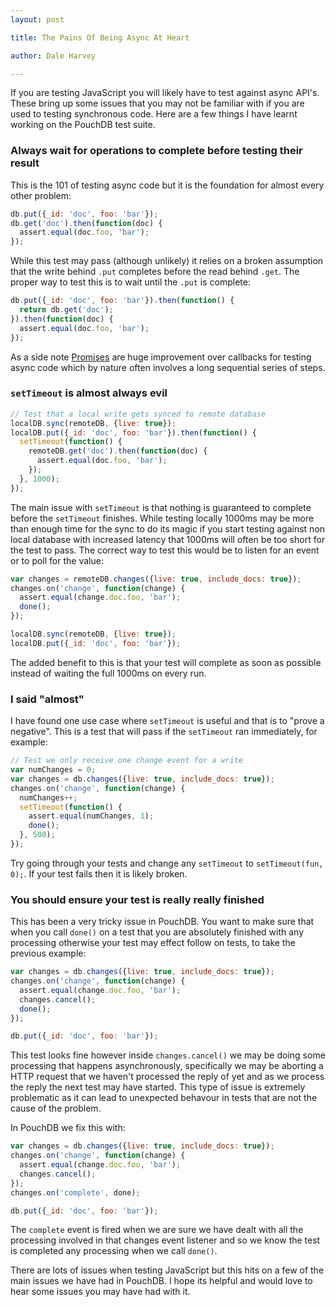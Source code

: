 ```yaml
---
layout: post

title: The Pains Of Being Async At Heart

author: Dale Harvey

---
```


If you are testing JavaScript you will likely have to test against async API's. These bring up some issues that you may not be familiar with if you are used to testing synchronous code. Here are a few things I have learnt working on the PouchDB test suite.

### Always wait for operations to complete before testing their result

This is the 101 of testing async code but it is the foundation for almost every other problem:

```js
db.put({_id: 'doc', foo: 'bar'});
db.get('doc').then(function(doc) {
  assert.equal(doc.foo, 'bar');
});
```

While this test may pass (although unlikely) it relies on a broken assumption that the write behind `.put` completes before the read behind `.get`. The proper way to test this is to wait until the `.put` is complete:

```js
db.put({_id: 'doc', foo: 'bar'}).then(function() {
  return db.get('doc');
}).then(function(doc) {
  assert.equal(doc.foo, 'bar');
});
```

As a side note [Promises](http://www.html5rocks.com/en/tutorials/es6/promises/) are huge improvement over callbacks for testing async code which by nature often involves a long sequential series of steps.

### `setTimeout` is almost always evil

```js
// Test that a local write gets synced to remote database
localDB.sync(remoteDB, {live: true});
localDB.put({_id: 'doc', foo: 'bar'}).then(function() {
  setTimeout(function() {
    remoteDB.get('doc').then(function(doc) {
      assert.equal(doc.foo, 'bar');
    });
  }, 1000);
});
```

The main issue with `setTimeout` is that nothing is guaranteed to complete before the `setTimeout` finishes. While testing locally 1000ms may be more than enough time for the sync to do its magic if you start testing against non local database with increased latency that 1000ms will often be too short for the test to pass. The correct way to test this would be to listen for an event or to poll for the value:

```js
var changes = remoteDB.changes({live: true, include_docs: true});
changes.on('change', function(change) {
  assert.equal(change.doc.foo, 'bar');
  done();
});

localDB.sync(remoteDB, {live: true});
localDB.put({_id: 'doc', foo: 'bar'});
```

The added benefit to this is that your test will complete as soon as possible instead of waiting the full 1000ms on every run.

### I said "almost"

I have found one use case where `setTimeout` is useful and that is to "prove a negative". This is a test that will pass if the `setTimeout` ran immediately, for example:

```js
// Test we only receive one change event for a write
var numChanges = 0;
var changes = db.changes({live: true, include_docs: true});
changes.on('change', function(change) {
  numChanges++;
  setTimeout(function() {
    assert.equal(numChanges, 1);
    done();
  }, 500);
});
```

Try going through your tests and change any `setTimeout` to `setTimeout(fun, 0);`. If your test fails then it is likely broken.

### You should ensure your test is really really finished

This has been a very tricky issue in PouchDB. You want to make sure that when you call `done()` on a test that you are absolutely finished with any processing otherwise your test may effect follow on tests, to take the previous example:

```js
var changes = db.changes({live: true, include_docs: true});
changes.on('change', function(change) {
  assert.equal(change.doc.foo, 'bar');
  changes.cancel();
  done();
});

db.put({_id: 'doc', foo: 'bar'});
```

This test looks fine however inside `changes.cancel()` we may be doing some processing that happens asynchronously, specifically we may be aborting a HTTP request that we haven't processed the reply of yet and as we process the reply the next test may have started. This type of issue is extremely problematic as it can lead to unexpected behavour in tests that are not the cause of the problem.

In PouchDB we fix this with:

```js
var changes = db.changes({live: true, include_docs: true});
changes.on('change', function(change) {
  assert.equal(change.doc.foo, 'bar');
  changes.cancel();
});
changes.on('complete', done);

db.put({_id: 'doc', foo: 'bar'});
```

The `complete` event is fired when we are sure we have dealt with all the processing involved in that changes event listener and so we know the test is completed any processing when we call `done()`.

There are lots of issues when testing JavaScript but this hits on a few of the main issues we have had in PouchDB. I hope its helpful and would love to hear some issues you may have had with it.
